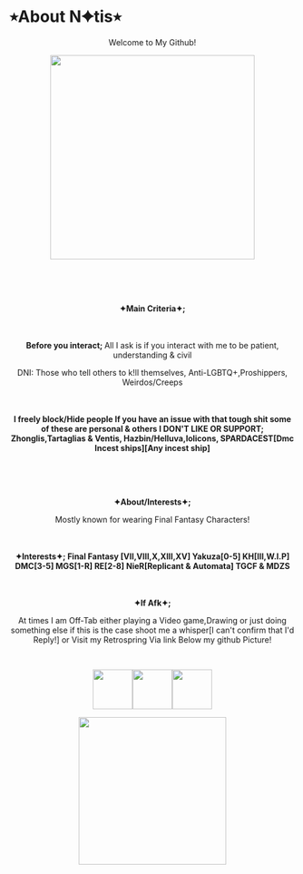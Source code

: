 # ⭒About N✦tis⭒
<p align="center"> Welcome to My Github!
<p align="center"> <img src=https://i.pinimg.com/originals/79/f0/f1/79f0f1124c1c0daf986ce1aa39fb15ce.gif height="360px">
<p align="center"> <img src=https://64.media.tumblr.com/588158f25a83025f9c367a4ed109c862/5983c063df5aee84-54/s1280x1920/f53be16e1c832aeadd1e5faef0200e087eae2b38.pnj height="16px">
<p align="center"><br><br><b> ✦Main Criteria✦; </b> 
<p align="center"><br><br><b> Before you interact; </b> All I ask is if you interact with me to be patient, understanding & civil
<p align="center">  DNI: Those who tell others to k!ll themselves, Anti-LGBTQ+,Proshippers, Weirdos/Creeps
<p align="center"><br><br><b>I freely block/Hide people If you have an issue with that tough shit some of these are personal & others I DON'T LIKE OR SUPPORT; Zhonglis,Tartaglias & Ventis, Hazbin/Helluva,lolicons, SPARDACEST[Dmc Incest ships][Any incest ship]</b> 
<p align="center"> <img src=https://64.media.tumblr.com/588158f25a83025f9c367a4ed109c862/5983c063df5aee84-54/s1280x1920/f53be16e1c832aeadd1e5faef0200e087eae2b38.pnj height="16px">
<p align="center"><br><br><b> ✦About/Interests✦; </b> 
<p align="center"> Mostly known for wearing Final Fantasy Characters!
<p align="center"><br><br><b> ✦Interests✦; Final Fantasy [VII,VIII,X,XIII,XV] Yakuza[0-5] KH[III,W.I.P] DMC[3-5] MGS[1-R] RE[2-8] NieR[Replicant & Automata] TGCF & MDZS</b> 
<p align="center"><br><br><b> ✦If Afk✦; </b> 
<p align="center">  At times I am Off-Tab either playing a Video game,Drawing or just doing something else if this is the case shoot me a whisper[I can't confirm that I'd Reply!] or Visit my Retrospring Via link Below my github Picture!
<p align="center"> <img src=https://64.media.tumblr.com/588158f25a83025f9c367a4ed109c862/5983c063df5aee84-54/s1280x1920/f53be16e1c832aeadd1e5faef0200e087eae2b38.pnj height="16px">
<p align="center"> <img src=https://64.media.tumblr.com/8ef6d8e6c69c6965ac635fe9293d7d64/6f072ea04e7b6c72-6f/s100x200/1ef325c98fdc63cf9f80909a2a83349ebfa62977.gifv height="70px"><img src=https://64.media.tumblr.com/33720be2fefc531159a779a1d65bfcd4/372588af30c30c4d-c3/s100x200/d5eb55227aaf52c98dec640ed86b5b0909e1846b.gifv height="70px"><img src=https://64.media.tumblr.com/462f94819039d0795cbdd8c1e4a83c23/372588af30c30c4d-c5/s100x200/6d78ca9350d727ea8aa926ac6d7123a23bace9bf.pnj height="70px">
<p align="center"> <img src=https://i.pinimg.com/originals/9b/61/4b/9b614b9d4eac5b45a37a9975ffe08d42.gif height="260px">


